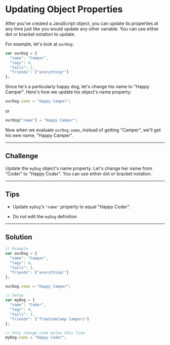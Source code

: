 # Updating Object Properties

After you've created a JavaScript object, you can update its properties at any time just like you would update any other variable. You can use either dot or bracket notation to update.

For example, let's look at `ourDog`:

```js
var ourDog = {
  "name": "Camper",
  "legs": 4,
  "tails": 1,
  "friends": ["everything!"]
};
```

Since he's a particularly happy dog, let's change his name to "Happy Camper". Here's how we update his object's name property:

```js
ourDog.name = "Happy Camper";
```

or

```js
ourDog["name"] = "Happy Camper";
```

Now when we evaluate `ourDog.name`, instead of getting "Camper", we'll get his new name, "Happy Camper".

---

## Challenge

Update the `myDog` object's name property. Let's change her name from "Coder" to "Happy Coder". You can use either dot or bracket notation.

---

## Tips

- Update `myDog`'s `"name"` property to equal "Happy Coder".

- Do not edit the `myDog` definition

---

## Solution

```js
// Example
var ourDog = {
  "name": "Camper",
  "legs": 4,
  "tails": 1,
  "friends": ["everything!"]
};

ourDog.name = "Happy Camper";

// Setup
var myDog = {
  "name": "Coder",
  "legs": 4,
  "tails": 1,
  "friends": ["freeCodeCamp Campers"]
};

// Only change code below this line.
myDog.name = "Happy Coder";
```